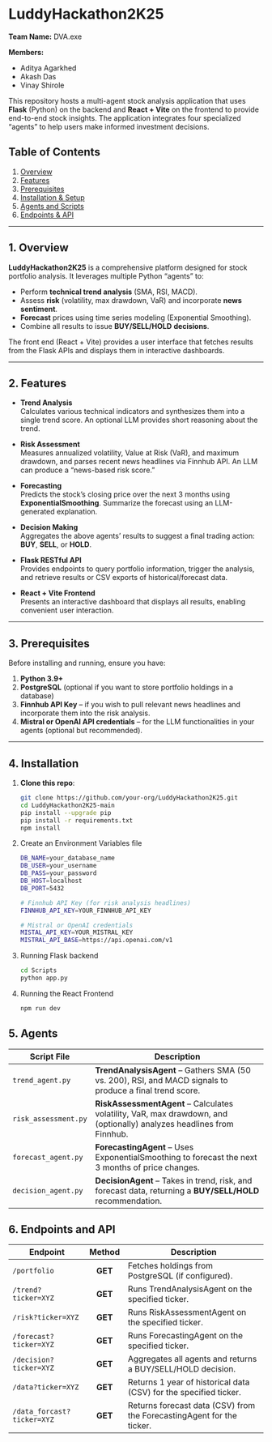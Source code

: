 # LuddyHackathon2K25

**Team Name:** DVA.exe 

**Members:**  
- Aditya Agarkhed  
- Akash Das  
- Vinay Shirole  
 
 

This repository hosts a multi-agent stock analysis application that uses **Flask** (Python) on the backend and **React + Vite** on the frontend to provide end-to-end stock insights. The application integrates four specialized “agents” to help users make informed investment decisions.

## Table of Contents

1. [Overview](#overview)  
2. [Features](#features)  
3. [Prerequisites](#prerequisites)  
4. [Installation & Setup](#installation)
5. [Agents and Scripts](#Agents)
6. [Endpoints & API](#Endpoints)

---
<a name="overview"></a>
## 1. Overview

**LuddyHackathon2K25** is a comprehensive platform designed for stock portfolio analysis. It leverages multiple Python “agents” to:

- Perform **technical trend analysis** (SMA, RSI, MACD).  
- Assess **risk** (volatility, max drawdown, VaR) and incorporate **news sentiment**.  
- **Forecast** prices using time series modeling (Exponential Smoothing).  
- Combine all results to issue **BUY/SELL/HOLD** **decisions**.

The front end (React + Vite) provides a user interface that fetches results from the Flask APIs and displays them in interactive dashboards.

---
<a name="features"></a>
## 2. Features

- **Trend Analysis**  
  Calculates various technical indicators and synthesizes them into a single trend score. An optional LLM provides short reasoning about the trend.

- **Risk Assessment**  
  Measures annualized volatility, Value at Risk (VaR), and maximum drawdown, and parses recent news headlines via Finnhub API. An LLM can produce a “news-based risk score.”

- **Forecasting**  
  Predicts the stock’s closing price over the next 3 months using **ExponentialSmoothing**. Summarize the forecast using an LLM-generated explanation.

- **Decision Making**  
  Aggregates the above agents’ results to suggest a final trading action: **BUY**, **SELL**, or **HOLD**.

- **Flask RESTful API**  
  Provides endpoints to query portfolio information, trigger the analysis, and retrieve results or CSV exports of historical/forecast data.

- **React + Vite Frontend**  
  Presents an interactive dashboard that displays all results, enabling convenient user interaction.

---

<a name="prerequisites"></a>
## 3. Prerequisites

Before installing and running, ensure you have:

1. **Python 3.9+**  
2. **PostgreSQL** (optional if you want to store portfolio holdings in a database)  
4. **Finnhub API Key** – if you wish to pull relevant news headlines and incorporate them into the risk analysis.  
5. **Mistral or OpenAI API credentials** – for the LLM functionalities in your agents (optional but recommended).

---
<a name="installation"></a>
## 4. Installation

1. **Clone this repo**:

   ```bash
   git clone https://github.com/your-org/LuddyHackathon2K25.git
   cd LuddyHackathon2K25-main
   pip install --upgrade pip
   pip install -r requirements.txt
   npm install

2. Create an Environment Variables file

   ```bash
   DB_NAME=your_database_name
   DB_USER=your_username
   DB_PASS=your_password
   DB_HOST=localhost
   DB_PORT=5432
   
   # Finnhub API Key (for risk analysis headlines)
   FINNHUB_API_KEY=YOUR_FINNHUB_API_KEY
   
   # Mistral or OpenAI credentials
   MISTAL_API_KEY=YOUR_MISTRAL_KEY
   MISTRAL_API_BASE=https://api.openai.com/v1

3. Running Flask backend

   ```bash
   cd Scripts
   python app.py
   
4. Running the React Frontend

   ```bash
   npm run dev

<a name="agents"></a>
## 5. Agents
| **Script File**       | **Description**                                                                                                   |
|-----------------------|-------------------------------------------------------------------------------------------------------------------|
| `trend_agent.py`      | **TrendAnalysisAgent** – Gathers SMA (50 vs. 200), RSI, and MACD signals to produce a final trend score.           |
| `risk_assessment.py`  | **RiskAssessmentAgent** – Calculates volatility, VaR, max drawdown, and (optionally) analyzes headlines from Finnhub. |
| `forecast_agent.py`   | **ForecastingAgent** – Uses ExponentialSmoothing to forecast the next 3 months of price changes.                   |
| `decision_agent.py`   | **DecisionAgent** – Takes in trend, risk, and forecast data, returning a **BUY/SELL/HOLD** recommendation.         |


<a name="endpoints"></a>
## 6. Endpoints and API

| **Endpoint**                | **Method** | **Description**                                                                                          |
|-----------------------------|:---------:|----------------------------------------------------------------------------------------------------------|
| `/portfolio`               | **GET**    | Fetches holdings from PostgreSQL (if configured).                                                        |
| `/trend?ticker=XYZ`        | **GET**    | Runs TrendAnalysisAgent on the specified ticker.                                                         |
| `/risk?ticker=XYZ`         | **GET**    | Runs RiskAssessmentAgent on the specified ticker.                                                        |
| `/forecast?ticker=XYZ`     | **GET**    | Runs ForecastingAgent on the specified ticker.                                                           |
| `/decision?ticker=XYZ`     | **GET**    | Aggregates all agents and returns a BUY/SELL/HOLD decision.                                              |
| `/data?ticker=XYZ`         | **GET**    | Returns 1 year of historical data (CSV) for the specified ticker.                                        |
| `/data_forcast?ticker=XYZ` | **GET**    | Returns forecast data (CSV) from the ForecastingAgent for the ticker.                                    |



